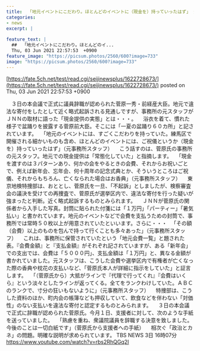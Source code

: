 ```yaml
---
title:  「地元イベントにこだわり。ほとんどのイベントに（現金を）持っていったはず」 元事務所員が証言  
categories:
- news
excerpt: |
  
feature_text: |
  ##  「地元イベントにこだわり。ほとんどのイ...
  Thu, 03 Jun 2021 22:57:53  +0900
feature_image: "https://picsum.photos/2560/600?image=733"
image: "https://picsum.photos/2560/600?image=733"
---
```


[https://fate.5ch.net/test/read.cgi/seijinewsplus/1622728673/](https://fate.5ch.net/test/read.cgi/seijinewsplus/1622728673/)
posted on Thu, 03 Jun 2021 22:57:53  +0900

<!--more-->

　３日の本会議で正式に議員辞職が認められた菅原一秀・前経産大臣。地元で違法な寄付をしたとして近く略式起訴される見通しですが、事務所の元スタッフがＪＮＮの取材に語った「現金提供の実態」とは・・・。 　浴衣を着て、慣れた様子で盆踊りを披露する菅原前大臣。そこには「一夏の盆踊り６０カ所」と記されています。 　「地元のイベントには、すごくこだわりを持っていた。練馬区で開催される細かいものも含め、ほとんどのイベントには、ご祝儀というか（現金を）持っていったはず」（元事務所スタッフ） 　こう話すのは、菅原氏の事務所の元スタッフ。地元での現金提供は「常態化していた」と指摘します。 　「現金を渡すのは３パターンあり、何かの会をやるときの会費、それからお祝いごとで、例えば新年会、忘年会、何十周年の記念式典とか、そういうところはご祝儀、それからもちろん、亡くなられた場合はお香典」（元事務所スタッフ） 　東京地検特捜部は、おととし、菅原氏を一旦、「不起訴」としましたが、検察審査会の議決を受けての再捜査で、菅原氏が選挙区内で、違法な寄付を行った疑いが強まったと判断。近く略式起訴するものとみられます。 　ＪＮＮが菅原氏の関係者から入手した写真。封筒に貼られた付箋には「１万円」「パーティー」「暑気払い」と書かれています。地元のイベントなどで会費を支払うための封筒で、事務所では常時５０枚以上が用意されていたといいます。さらに・・・ 　「その額（会費）以上のものを包んで持って行くことも多々あった」（元事務所スタッフ） 　これは、事務所に保管されていたという「地元会費一覧」と題された表。『会費金額』と『支払金額』がそれぞれ記されていますが、ある「新年会」での支出では、会費は「５０００円」、支払金額は「１万円」と、異なる金額が書かれていました。元スタッフは、こうした会費や選挙区内で有権者が亡くなった際の香典や枕花の支払いなど、「菅原氏本人が詳細に指示をしていた」と証言します。 　「（菅原氏から）大抵がラインで『代理で行ってくれ』『会費はいくら』という淡々としたラインが返ってくる。全てをランクわけしていた。ＡＢＣのランクで、寸分の狂いもないように」（元事務所スタッフ） 　特捜部は、こうした資料のほか、町内会の帳簿なども押収していて、飲食などを伴わない「対価性」のない支払いを違法な寄付と認定するものとみられます。 　３日の本会議で正式に辞職が認められた菅原氏。今月１日、支援者に対して、次のような手紙を送っていました。 　「熟慮を重ね、衆議院議員を辞職する決意を致しました。今後のことは一切白紙です」（菅原氏から支援者への手紙） 　相次ぐ「政治とカネ」の問題。明確な説明が求められています。 TBS NEWS 3日 16時07分 https://www.youtube.com/watch?v=rbs2RhQGq2I
